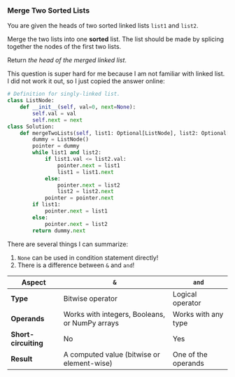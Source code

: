 ### Merge Two Sorted Lists

You are given the heads of two sorted linked lists `list1` and `list2`.

Merge the two lists into one **sorted** list. The list should be made by splicing together the nodes of the first two lists.

Return *the head of the merged linked list*.

This question is super hard for me because I am not familiar with linked list. I did not work it out, so I just copied the answer online:

```python
# Definition for singly-linked list.
class ListNode:
    def __init__(self, val=0, next=None):
        self.val = val
        self.next = next
class Solution:
    def mergeTwoLists(self, list1: Optional[ListNode], list2: Optional[ListNode]) -> Optional[ListNode]:
        dummy = ListNode()
        pointer = dummy
        while list1 and list2:
            if list1.val <= list2.val:
                pointer.next = list1
                list1 = list1.next
            else:
                pointer.next = list2
                list2 = list2.next
            pointer = pointer.next
        if list1:
            pointer.next = list1
        else:
            pointer.next = list2
        return dummy.next
```

There are several things I can summarize:

1. `None` can be used in condition statement directly!
2. There is a difference between `&`  and `and`!

| Aspect               | `&`                                            | `and`               |
| -------------------- | ---------------------------------------------- | ------------------- |
| **Type**             | Bitwise operator                               | Logical operator    |
| **Operands**         | Works with integers, Booleans, or NumPy arrays | Works with any type |
| **Short-circuiting** | No                                             | Yes                 |
| **Result**           | A computed value (bitwise or element-wise)     | One of the operands |
